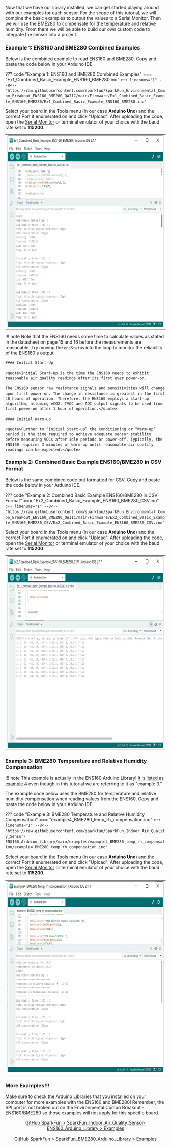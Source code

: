 Now that we have our library installed, we can get started playing around with our examples for each sensor. For the scope of this tutorial, we will combine the basic examples to output the values to a Serial Monitor. Then we will use the BME280 to compensate for the temperature and relative humidity. From there we will be able to build our own custom code to integrate the sensor into a project.




### Example 1: ENS160 and BME280 Combined Examples

Below is the combined example to read ENS160 and BME280. Copy and paste the code below in your Arduino IDE.

??? code "Example 1: ENS160 and BME280 Combined Examples"
    === "Ex1_Combined_Basic_Example_ENS160_BME280.ino"
        ``` c++ linenums="1"
        --8<-- "https://raw.githubusercontent.com/sparkfun/SparkFun_Environmental_Combo_Breakout_ENS160_BME280_QWIIC/main/Firmware/Ex1_Combined_Basic_Example_ENS160_BME280/Ex1_Combined_Basic_Example_ENS160_BME280.ino"
        ```

Select your board in the Tools menu (in our case **Arduino Uno**) and the correct Port it enumerated on and click "Upload". After uploading the code, open the [Serial Monitor](https://learn.sparkfun.com/tutorials/terminal-basics) or terminal emulator of your choice with the baud rate set to **115200**.



<div style="text-align: center;">
  <table>
    <tr style="vertical-align:middle;">
     <td style="text-align: center; vertical-align: middle;"><a href="../assets/img/Output_Arduino_Combined_Basic_Example_ENS160_BME280.JPG"><img src="../assets/img/Output_Arduino_Combined_Basic_Example_ENS160_BME280.JPG" height="600px" width="600px" alt="Combined Output Arduino ENS160 and BME280"></a></td>
    </tr>
  </table>
</div>


!!! note
    Note that the ENS160 needs some time to calculate values as stated in the datasheet on page 15 and 16 before the measurements are reasonable. Try moving the `ensStatus` into the loop to monitor the reliability of the ENS160's output.

    #### Initial Start-Up

    <quote>Initial Start-Up is the time the ENS160 needs to exhibit reasonable air quality readings after its first ever power-on.

    The ENS160 sensor raw resistance signals and sensitivities will change upon first power-on. The change in resistance is greatest in the first 48 hours of operation. Therefore, the ENS160 employs a start-up algorithm, allowing eCO2, TVOC and AQI output signals to be used from first power-on after 1 hour of operation.</quote>

    #### Initial Warm-Up

    <quote>Further to “Initial Start-up” the conditioning or “Warm-up” period is the time required to achieve adequate sensor stability before measuring VOCs after idle periods or power-off. Typically, the ENS160 requires 3 minutes of warm-up until reasonable air quality readings can be expected.</quote>



### Example 2: Combined Basic Example ENS160/BME280 in CSV Format

Below is the same combined code but formatted for CSV. Copy and paste the code below in your Arduino IDE.

??? code "Example 2: Combined Basic Example ENS160/BME280 in CSV Format"
    === "Ex2_Combined_Basic_Example_ENS160_BME280_CSV.ino"
        ``` c++ linenums="1"
        --8<-- "https://raw.githubusercontent.com/sparkfun/SparkFun_Environmental_Combo_Breakout_ENS160_BME280_QWIIC/main/Firmware/Ex2_Combined_Basic_Example_ENS160_BME280_CSV/Ex2_Combined_Basic_Example_ENS160_BME280_CSV.ino"
        ```

Select your board in the Tools menu (in our case **Arduino Uno**) and the correct Port it enumerated on and click "Upload". After uploading the code, open the [Serial Monitor](https://learn.sparkfun.com/tutorials/terminal-basics) or terminal emulator of your choice with the baud rate set to **115200**.

<div style="text-align: center;">
  <table>
    <tr style="vertical-align:middle;">
     <td style="text-align: center; vertical-align: middle;"><a href="../assets/img/Output_Arduino_Combined_Basic_Example_ENS160_BME280_CSV.JPG"><img src="../assets/img/Output_Arduino_Combined_Basic_Example_ENS160_BME280_CSV.JPG" height="600px" width="600px" alt="Combined Output Arduino ENS160 and BME280 in CSV"></a></td>
    </tr>
  </table>
</div>



### Example 3: BME280 Temperature and Relative Humidity Compensation

!!! note
    This example is actually in the ENS160 Arduino Library! [It is listed as example 4](https://github.com/sparkfun/SparkFun_Indoor_Air_Quality_Sensor-ENS160_Arduino_Library/blob/main/examples/example4_BME280_temp_rh_compensation/example4_BME280_temp_rh_compensation.ino) even though in this tutorial we are referring to it as "example 3."

The example code below uses the BME280 for temperature and relative humidity compensation when reading values from the ENS160. Copy and paste the code below in your Arduino IDE.

??? code "Example 3: BME280 Temperature and Relative Humidity Compensation"
    === "example4_BME280_temp_rh_compensation.ino"
        ``` c++ linenums="1"
        --8<-- "https://raw.githubusercontent.com/sparkfun/SparkFun_Indoor_Air_Quality_Sensor-ENS160_Arduino_Library/main/examples/example4_BME280_temp_rh_compensation/example4_BME280_temp_rh_compensation.ino"
        ```

Select your board in the Tools menu (in our case **Arduino Uno**) and the correct Port it enumerated on and click "Upload". After uploading the code, open the [Serial Monitor](https://learn.sparkfun.com/tutorials/terminal-basics) or terminal emulator of your choice with the baud rate set to **115200**.

<div style="text-align: center;">
  <table>
    <tr style="vertical-align:middle;">
     <td style="text-align: center; vertical-align: middle;"><a href="../assets/img/Output_Arduino_BME280_Temperature_Relative_Humidity_Compensation_Air_Quality_Sensor_ENS160.JPG"><img src="../assets/img/Output_Arduino_BME280_Temperature_Relative_Humidity_Compensation_Air_Quality_Sensor_ENS160.JPG" height="600px" width="600px" alt="Output Arduino BME280 Temperature and Humidity Compensated Air Quality Sensor ENS160"></a></td>
    </tr>
  </table>
</div>



### More Examples!!!

Make sure to check the Arduino Libraries that you installed on your computer for more examples with the ENS160 and BME280! Remember, the SPI port is not broken out on the Environmental Combo Breakout - ENS160/BME280 so those examples will not apply for this specific board.

<div style="text-align: center">
    <a href="https://github.com/sparkfun/SparkFun_Indoor_Air_Quality_Sensor-ENS160_Arduino_Library/tree/main/examples" class="md-button">GitHub SparkFun > SparkFun_Indoor_Air_Quality_Sensor-ENS160_Arduino_Library > Examples</a>
    <br /><br />
    <a href="https://github.com/sparkfun/SparkFun_BME280_Arduino_Library/tree/master/examples" class="md-button md-button">GitHub SparkFun > SparkFun_BME280_Arduino_Library > Examples</a></div>
